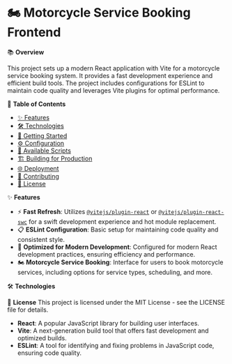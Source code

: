 # 🏍️ Motorcycle Service Booking Frontend

📚 **Overview**

This project sets up a modern React application with Vite for a motorcycle service booking system. It provides a fast development experience and efficient build tools. The project includes configurations for ESLint to maintain code quality and leverages Vite plugins for optimal performance.

📑 **Table of Contents**

- [✨ Features](#features)
- [🛠️ Technologies](#technologies)
- [🚀 Getting Started](#getting-started)
- [⚙️ Configuration](#configuration)
- [📜 Available Scripts](#available-scripts)
- [🏗️ Building for Production](#building-for-production)
- [🌐 Deployment](#deployment)
- [🤝 Contributing](#contributing)
- [📜 License](#license)

✨ **Features**

- ⚡ **Fast Refresh**: Utilizes [`@vitejs/plugin-react`](https://github.com/vitejs/vite-plugin-react/blob/main/packages/plugin-react/README.md) or [`@vitejs/plugin-react-swc`](https://github.com/vitejs/vite-plugin-react-swc) for a swift development experience and hot module replacement.
- 📋 **ESLint Configuration**: Basic setup for maintaining code quality and consistent style.
- 🚀 **Optimized for Modern Development**: Configured for modern React development practices, ensuring efficiency and performance.
- 🏍️ **Motorcycle Service Booking**: Interface for users to book motorcycle services, including options for service types, scheduling, and more.

🛠️ **Technologies**

📜 **License**
This project is licensed under the MIT License - see the LICENSE file for details.

- **React**: A popular JavaScript library for building user interfaces.
- **Vite**: A next-generation build tool that offers fast development and optimized builds.
- **ESLint**: A tool for identifying and fixing problems in JavaScript code, ensuring code quality.

